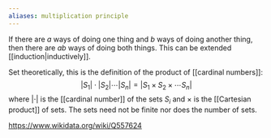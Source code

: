 ```yaml
---
aliases: multiplication principle
---
```

If there are $a$ ways of doing one thing and $b$ ways of doing another thing, then there are $ab$ ways of doing both things.  This can be extended [[induction|inductively]].

Set theoretically, this is the definition of the product of [[cardinal numbers]]: $$|S_1|\cdot|S_2|\cdots|S_n| = |S_1\times S_2\times\cdots S_n|$$ where $|\cdot|$ is the [[cardinal number]] of the sets $S_i$ and $\times$ is the [[Cartesian product]] of sets. The sets need not be finite nor does the number of sets. 

https://www.wikidata.org/wiki/Q557624